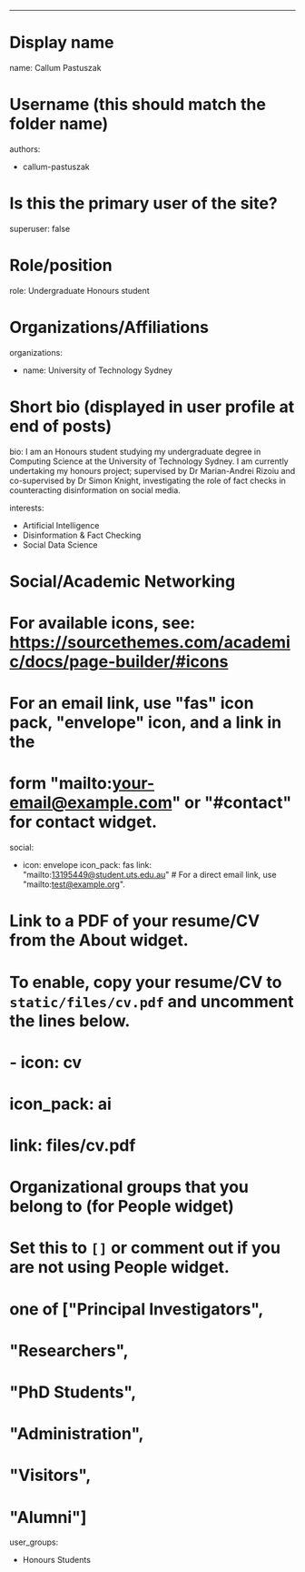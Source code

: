 ---
# Display name
name: Callum Pastuszak

# Username (this should match the folder name)
authors:
- callum-pastuszak

# Is this the primary user of the site?
superuser: false

# Role/position
role: Undergraduate Honours student

# Organizations/Affiliations
organizations:
- name: University of Technology Sydney

# Short bio (displayed in user profile at end of posts)
bio: I am an Honours student studying my undergraduate degree in Computing Science at the University of Technology Sydney. I am currently undertaking my honours project; supervised by Dr Marian-Andrei Rizoiu and co-supervised by Dr Simon Knight, investigating the role of fact checks in counteracting disinformation on social media. 

interests:
- Artificial Intelligence
- Disinformation & Fact Checking
- Social Data Science


# Social/Academic Networking
# For available icons, see: https://sourcethemes.com/academic/docs/page-builder/#icons
#   For an email link, use "fas" icon pack, "envelope" icon, and a link in the
#   form "mailto:your-email@example.com" or "#contact" for contact widget.
social:
- icon: envelope
  icon_pack: fas
  link: "mailto:13195449@student.uts.edu.au"  # For a direct email link, use "mailto:test@example.org".

# Link to a PDF of your resume/CV from the About widget.
# To enable, copy your resume/CV to `static/files/cv.pdf` and uncomment the lines below.
# - icon: cv
#   icon_pack: ai
#   link: files/cv.pdf

# Organizational groups that you belong to (for People widget)
#   Set this to `[]` or comment out if you are not using People widget.
#  one of ["Principal Investigators",
#                  "Researchers",
#                  "PhD Students",
#                  "Administration",
#                  "Visitors",
#                  "Alumni"]
user_groups:
- Honours Students
